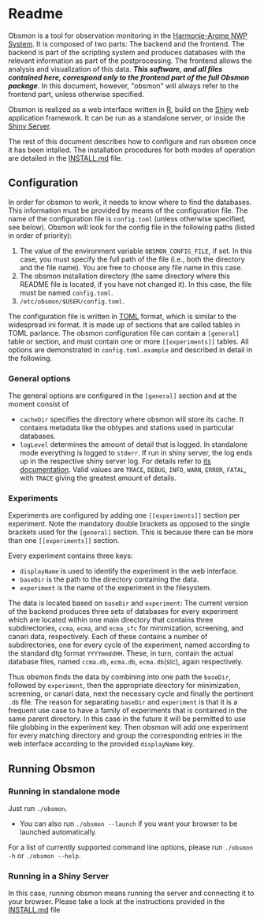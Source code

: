# Readme
Obsmon is a tool for observation monitoring in the [Harmonie-Arome NWP
System](http://hirlam.org/). It is composed of two parts: The backend and the frontend. The backend is part of the scripting system and produces databases with the relevant information as part of the postprocessing. The frontend allows the analysis and visualization of this data. ***This software, and all files contained here, correspond only to the frontend part of the full Obsmon package***. In this document, however, "obsmon" will always refer to the frontend part, unless otherwise specified.

Obsmon is realized as a web interface written in
[R](https://www.r-project.org/), build on the
[Shiny](https://shiny.rstudio.com/) web application framework.
It can be run as a standalone server, or inside the [Shiny
Server](https://www.rstudio.com/products/shiny/shiny-server/).

The rest of this document describes how to configure and run obsmon once it has been intalled. The installation procedures for both modes of operation are detailed in the [INSTALL.md](./INSTALL.md) file.


## Configuration
In order for obsmon to work, it needs to know where to find the databases.
This information must be provided by means of the configuration file.
The name of the configuration file is `config.toml` (unless otherwise specified, see below). Obsmon will look for the config file in the following paths (listed in order of priority):
1. The value of the environment variable `OBSMON_CONFIG_FILE`, if set. In this case, you must specify the full path of the file (i.e., both the directory and the file name). You are free to choose any file name in this case.
2. The obsmon installation directory (the same directory where this README file is located, if you have not changed it). In this case, the file must be named `config.toml`.
3. `/etc/obsmon/$USER/config.toml`.

The configuration file is written in [TOML](https://github.com/toml-lang/toml) format, which is similar to the widespread ini format. It is made up of sections that are called tables in TOML parlance. The obsmon configuration file can contain a `[general]` table or section, and must contain one or more `[[experiments]]` tables. All options are demonstrated in `config.toml.example` and described in detail in the following.

### General options
The general options are configured in the `[general]` section and at the moment
consist of

- `cacheDir` specifies the directory where obsmon will store its cache. It
  contains metadata like the obtypes and stations used in particular databases.
- `logLevel` determines the amount of detail that is logged. In standalone mode
  everything is logged to `stderr`. If run in shiny server, the log ends up in
  the respective shiny server log. For details refer to [its
  documentation](http://docs.rstudio.com/shiny-server/#logging-and-analytics).
  Valid values are `TRACE`, `DEBUG`, `INFO`, `WARN`, `ERROR`, `FATAL`, with
  `TRACE` giving the greatest amount of details.

### Experiments
Experiments are configured by adding one `[[experiments]]` section per
experiment. Note the mandatory double brackets as opposed to the single brackets
used for the `[general]` section. This is because there can be more than one
`[[experiments]]` section.

Every experiment contains three keys:

- `displayName` is used to identify the experiment in the web interface.
- `baseDir` is the path to the directory containing the data.
- `experiment` is the name of the experiment in the filesystem.

The data is located based on `baseDir` and `experiment`: The current version of
the backend produces three sets of databases for every experiment which are
located within one main directory that contains three subdirectories, `ccma`,
`ecma`, and `ecma_sfc` for minimization, screening, and canari data,
respectively. Each of these contains a number of subdirectories, one
for every cycle of the experiment, named according to the standard dtg format
`YYYYmmddHH`. These, in turn, contain the actual database files, named
`ccma.db`, `ecma.db`, `ecma.db`(sic), again respectively.

Thus obsmon finds the data by combining into one path the `baseDir`, followed by
`experiment`, then the appropriate directory for minimization, screening, or
canari data, next the necessary cycle and finally the pertinent `.db` file.
The reason for separating `baseDir` and `experiment` is that it is a frequent
use case to have a family of experiments that is contained in the same parent
directory. In this case in the future it will be permitted to use file globbing
in the experiment key. Then obsmon will add one experiment for every matching
directory and group the corresponding entries in the web interface according to
the provided `displayName` key.

## Running Obsmon

### Running in standalone mode

Just run `./obsmon`.
* You can also run `./obsmon --launch` if you want your browser to be launched automatically.

For a list of currently supported command line options, please run `./obsmon -h` or `./obsmon --help`.

### Running in a Shiny Server
In this case, running obsmon means running the server and connecting it to your browser. Please take a look at the instructions provided in the [INSTALL.md](./INSTALL.md) file
